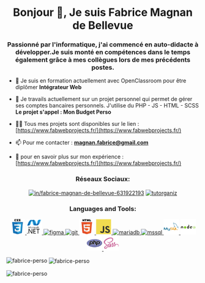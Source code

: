<h1 align="center">Bonjour 👋, Je suis Fabrice Magnan de Bellevue</h1>
<h3 align="center">Passionné par l'informatique, j'ai commencé en auto-didacte à développer.Je suis monté en compétences dans le temps également grâce à mes collègues lors de mes précédents postes.</h3>

- 🔭 Je suis en formation actuellement avec OpenClassroom pour être diplômer **Intégrateur Web**
  
- 🔭 Je travails actuellement sur un projet personnel qui permet de gérer ses comptes bancaires personnels. J'utilise du PHP - JS - HTML - SCSS **Le projet s'appel : Mon Budget Perso**

- 👨‍💻 Tous mes projets sont disponibles sur le lien : [https://www.fabwebprojects.fr/](https://www.fabwebprojects.fr/)

- 📫 Pour me contacter : **magnan.fabrice@gmail.com**

- 📄 pour en savoir plus sur mon expérience : [https://www.fabwebprojects.fr/](https://www.fabwebprojects.fr/)

<h3 align="center">Réseaux Sociaux:</h3>
<p align="center">
<a href="https://linkedin.com/in/fabrice-magnan-de-bellevue-631922193" target="blank"><img align="center" src="https://raw.githubusercontent.com/rahuldkjain/github-profile-readme-generator/master/src/images/icons/Social/linked-in-alt.svg" alt="in/fabrice-magnan-de-bellevue-631922193" height="30" width="40" /></a>
<a href="https://www.youtube.com/c/tutorganiz" target="blank"><img align="center" src="https://raw.githubusercontent.com/rahuldkjain/github-profile-readme-generator/master/src/images/icons/Social/youtube.svg" alt="tutorganiz" height="30" width="40" /></a>
</p>

<h3 align="Center">Languages and Tools:</h3>
<p align="Center"> <a href="https://www.w3schools.com/css/" target="_blank" rel="noreferrer"> <img src="https://raw.githubusercontent.com/devicons/devicon/master/icons/css3/css3-original-wordmark.svg" alt="css3" width="40" height="40"/> </a> <a href="https://dotnet.microsoft.com/" target="_blank" rel="noreferrer"> <img src="https://raw.githubusercontent.com/devicons/devicon/master/icons/dot-net/dot-net-original-wordmark.svg" alt="dotnet" width="40" height="40"/> </a> <a href="https://www.figma.com/" target="_blank" rel="noreferrer"> <img src="https://www.vectorlogo.zone/logos/figma/figma-icon.svg" alt="figma" width="40" height="40"/> </a> <a href="https://git-scm.com/" target="_blank" rel="noreferrer"> <img src="https://www.vectorlogo.zone/logos/git-scm/git-scm-icon.svg" alt="git" width="40" height="40"/> </a> <a href="https://www.w3.org/html/" target="_blank" rel="noreferrer"> <img src="https://raw.githubusercontent.com/devicons/devicon/master/icons/html5/html5-original-wordmark.svg" alt="html5" width="40" height="40"/> </a> <a href="https://developer.mozilla.org/en-US/docs/Web/JavaScript" target="_blank" rel="noreferrer"> <img src="https://raw.githubusercontent.com/devicons/devicon/master/icons/javascript/javascript-original.svg" alt="javascript" width="40" height="40"/> </a> <a href="https://mariadb.org/" target="_blank" rel="noreferrer"> <img src="https://www.vectorlogo.zone/logos/mariadb/mariadb-icon.svg" alt="mariadb" width="40" height="40"/> </a> <a href="https://www.microsoft.com/en-us/sql-server" target="_blank" rel="noreferrer"> <img src="https://www.svgrepo.com/show/303229/microsoft-sql-server-logo.svg" alt="mssql" width="40" height="40"/> </a> <a href="https://www.mysql.com/" target="_blank" rel="noreferrer"> <img src="https://raw.githubusercontent.com/devicons/devicon/master/icons/mysql/mysql-original-wordmark.svg" alt="mysql" width="40" height="40"/> </a> <a href="https://nodejs.org" target="_blank" rel="noreferrer"> <img src="https://raw.githubusercontent.com/devicons/devicon/master/icons/nodejs/nodejs-original-wordmark.svg" alt="nodejs" width="40" height="40"/> </a> <a href="https://www.php.net" target="_blank" rel="noreferrer"> <img src="https://raw.githubusercontent.com/devicons/devicon/master/icons/php/php-original.svg" alt="php" width="40" height="40"/> </a> <a href="https://sass-lang.com" target="_blank" rel="noreferrer"> <img src="https://raw.githubusercontent.com/devicons/devicon/master/icons/sass/sass-original.svg" alt="sass" width="40" height="40"/> </a> </p>

<p><img align="left" src="https://github-readme-stats.vercel.app/api/top-langs?username=fabrice-perso&show_icons=true&locale=en&layout=compact" alt="fabrice-perso" />

&nbsp;<img align="center" src="https://github-readme-stats.vercel.app/api?username=fabrice-perso&show_icons=true&locale=en" alt="fabrice-perso" />

<img align="center" src="https://github-readme-streak-stats.herokuapp.com/?user=fabrice-perso&" alt="fabrice-perso" /></p>

